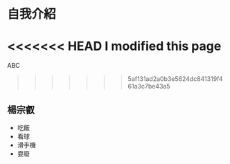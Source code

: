 # 自我介紹

<<<<<<< HEAD
I modified this page
=======
ABC
>>>>>>> 5af131ad2a0b3e5624dc841319f461a3c7be43a5

## 楊宗叡
- 吃飯
- 看球
- 滑手機
- 耍廢